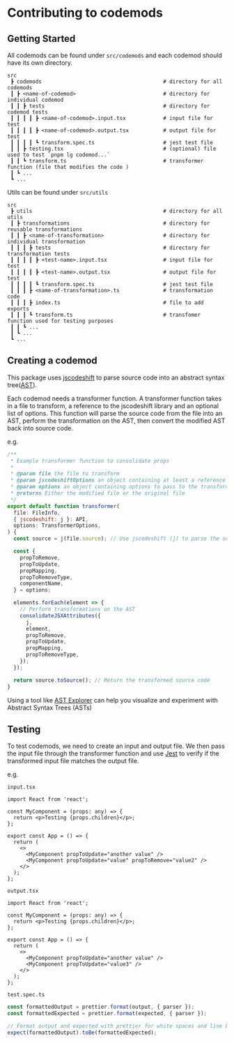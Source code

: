 # Contributing to codemods

## Getting Started

All codemods can be found under `src/codemods` and each codemod should have its own directory.

```
src
 ┣ codemods                                       # directory for all codemods
 ┃ ┣ <name-of-codemod>                            # directory for individual codemod
 ┃ ┃ ┣ tests                                      # directory for codemod tests
 ┃ ┃ ┃ ┃ ┣ <name-of-codemod>.input.tsx            # input file for test
 ┃ ┃ ┃ ┃ ┣ <name-of-codemod>.output.tsx           # output file for test
 ┃ ┃ ┃ ┃ ┗ transform.spec.ts                      # jest test file
 ┃ ┃ ┣ testing.tsx                                # (optional) file used to test `pnpm lg codemod...`
 ┃ ┃ ┗ transform.ts                               # transformer function (file that modifies the code )
 ┃ ┗ ...
 ┗ ...
```

Utils can be found under `src/utils`

```
src
 ┣ utils                                          # directory for all utils
 ┃ ┣ transformations                              # directory for reusable transformations
 ┃ ┃ ┣ <name-of-transformation>                   # directory for individual transformation
 ┃ ┃ ┃ ┣ tests                                    # directory for transformation tests
 ┃ ┃ ┃ ┃ ┣ <test-name>.input.tsx                  # input file for test
 ┃ ┃ ┃ ┃ ┣ <test-name>.output.tsx                 # output file for test
 ┃ ┃ ┃ ┃ ┗ transform.spec.ts                      # jest test file
 ┃ ┃ ┃ ┣ <name-of-transformation>.ts              # transformation code
 ┃ ┃ ┃ ┣ index.ts                                 # file to add exports
 ┃ ┃ ┃ ┗ transform.ts                             # transfomer function used for testing purposes
 ┃ ┃ ┗ ...
 ┃ ┗ ...
 ┗ ...
```

## Creating a codemod

This package uses [jscodeshift](https://github.com/facebook/jscodeshift) to parse source code into an abstract syntax tree([AST](https://en.wikipedia.org/wiki/Abstract_syntax_tree)).

Each codemod needs a transformer function. A transformer function takes in a file to transform, a reference to the jscodeshift library and an optional list of options. This function will parse the source code from the file into an AST, perform the transformation on the AST, then convert the modified AST back into source code.

e.g.

```jsx
/**
 * Example transformer function to consolidate props
 *
 * @param file the file to transform
 * @param jscodeshiftOptions an object containing at least a reference to the jscodeshift library
 * @param options an object containing options to pass to the transform function
 * @returns Either the modified file or the original file
 */
export default function transformer(
  file: FileInfo,
  { jscodeshift: j }: API,
  options: TransformerOptions,
) {
  const source = j(file.source); // Use jscodeshift (j) to parse the source code into an AST

  const {
    propToRemove,
    propToUpdate,
    propMapping,
    propToRemoveType,
    componentName,
  } = options;

  elements.forEach(element => {
    // Perform transformations on the AST
    consolidateJSXAttributes({
      j,
      element,
      propToRemove,
      propToUpdate,
      propMapping,
      propToRemoveType,
    });
  });

  return source.toSource(); // Return the transformed source code
}
```

Using a tool like [AST Explorer](https://astexplorer.net/) can help you visualize and experiment with Abstract Syntax Trees (ASTs)

## Testing

To test codemods, we need to create an input and output file. We then pass the input file through the transformer function and use [Jest](https://jestjs.io/) to verify if the transformed input file matches the output file.

e.g.

`input.tsx`

```tsx
import React from 'react';

const MyComponent = (props: any) => {
  return <p>Testing {props.children}</p>;
};

export const App = () => {
  return (
    <>
      <MyComponent propToUpdate="another value" />
      <MyComponent propToUpdate="value" propToRemove="value2" />
    </>
  );
};
```

`output.tsx`

```tsx
import React from 'react';

const MyComponent = (props: any) => {
  return <p>Testing {props.children}</p>;
};

export const App = () => {
  return (
    <>
      <MyComponent propToUpdate="another value" />
      <MyComponent propToUpdate="value3" />
    </>
  );
};
```

`test.spec.ts`

```js
const formattedOutput = prettier.format(output, { parser });
const formattedExpected = prettier.format(expected, { parser });

// Format output and expected with prettier for white spaces and line breaks consistency
expect(formattedOutput).toBe(formattedExpected);
```
